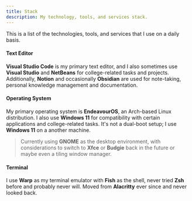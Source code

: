 ```yaml
---
title: Stack
description: My technology, tools, and services stack.
---
```


This is a list of the technologies, tools, and services that I use on a daily basis.

#### Text Editor

**Visual Studio Code** is my primary text editor, and I also sometimes use **Visual Studio** and **NetBeans** for college-related tasks and projects. Additionally, **Notion** and occasionally **Obsidian** are used for note-taking, personal knowledge management and documentation.

#### Operating System

My primary operating system is **EndeavourOS**, an Arch-based Linux distribution. I also use **Windows 11** for compatibility with certain applications and college-related tasks. It's not a dual-boot setup; I use **Windows 11** on a another machine.

> Currently using **GNOME** as the desktop environment, with considerations to switch to **Xfce** or **Budgie** back in the future or maybe even a tiling window manager.

#### Terminal

I use **Warp** as my terminal emulator with **Fish** as the shell, never tried **Zsh** before and probably never will. Moved from **Alacritty** ever since and never looked back.
